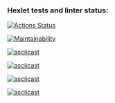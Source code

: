 ### Hexlet tests and linter status:
[![Actions Status](https://github.com/Yonnico/frontend-project-44/actions/workflows/hexlet-check.yml/badge.svg)](https://github.com/Yonnico/frontend-project-44/actions)

[![Maintainability](https://api.codeclimate.com/v1/badges/1c8931cef21b478f8a74/maintainability)](https://codeclimate.com/github/Yonnico/frontend-project-44/maintainability)

[![asciicast](https://asciinema.org/a/pnLxbPYIUHiwSEKBTL54rqnda.svg)](https://asciinema.org/a/pnLxbPYIUHiwSEKBTL54rqnda)

[![asciicast](https://asciinema.org/a/2omiIkg00Yd3zOTAYl7BZ9daH.svg)](https://asciinema.org/a/2omiIkg00Yd3zOTAYl7BZ9daH)

[![asciicast](https://asciinema.org/a/agDXwOmDWfg0BH12vLzjI8vE1.svg)](https://asciinema.org/a/agDXwOmDWfg0BH12vLzjI8vE1)

[![asciicast](https://asciinema.org/a/jhqvmLn5GHt6Zyhj1n1XwDIYO.svg)](https://asciinema.org/a/jhqvmLn5GHt6Zyhj1n1XwDIYO)
